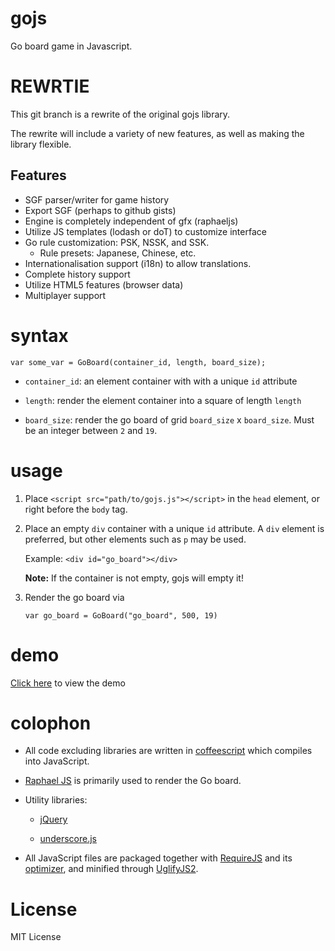 gojs
====

Go board game in Javascript.

REWRTIE
=======

This git branch is a rewrite of the original gojs library.

The rewrite will include a variety of new features, as well as making the library flexible.

## Features

* SGF parser/writer for game history
* Export SGF (perhaps to github gists)
* Engine is completely independent of gfx (raphaeljs)
* Utilize JS templates (lodash or doT) to customize interface
* Go rule customization: PSK, NSSK, and SSK.
  * Rule presets: Japanese, Chinese, etc.
* Internationalisation support (i18n) to allow translations.
* Complete history support
* Utilize HTML5 features (browser data)
* Multiplayer support

syntax
======

`var some_var = GoBoard(container_id, length, board_size);`

* `container_id`: an element container with with a unique `id` attribute

* `length`: render the element container into a square of length `length`

* `board_size`: render the go board of grid `board_size` x `board_size`. Must be an integer between `2` and `19`.

usage
=====

1. Place `<script src="path/to/gojs.js"></script>` in the `head` element, or right before the `body` tag.

2.	Place an empty `div` container with a unique `id` attribute. A `div` element is preferred, but other elements such as `p` may be used.

	Example:
	`<div id="go_board"></div>` 

	**Note:** If the container is not empty, gojs will empty it!

3. 	Render the go board via

	`var go_board = GoBoard("go_board", 500, 19)`

demo
====

[Click here](http://dashed.github.com/gojs/#demo) to view the demo

colophon
========

* All code excluding libraries are written in [coffeescript](http://coffeescript.org/) which compiles into JavaScript.

* [Raphael JS](http://raphaeljs.com/) is primarily used to render the Go board.

* Utility libraries:
	
	* [jQuery](http://jquery.com/)

	* [underscore.js](http://underscorejs.org/)

* All JavaScript files are packaged together with [RequireJS](http://requirejs.org/) and its [optimizer](http://requirejs.org/docs/optimization.html), and minified through [UglifyJS2](https://github.com/mishoo/UglifyJS2).


License
=======

MIT License

